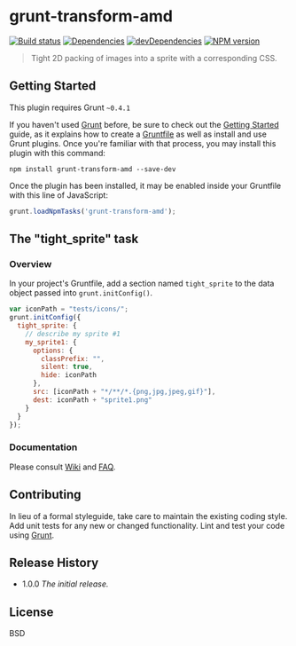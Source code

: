 # grunt-transform-amd

[![Build status][travis-image]][travis-url]
[![Dependencies][deps-image]][deps-url]
[![devDependencies][dev-deps-image]][dev-deps-url]
[![NPM version][npm-image]][npm-url]


> Tight 2D packing of images into a sprite with a corresponding CSS.

## Getting Started

This plugin requires Grunt `~0.4.1`

If you haven't used [Grunt](http://gruntjs.com/) before, be sure to check out the [Getting Started](http://gruntjs.com/getting-started) guide, as it explains how to create a [Gruntfile](http://gruntjs.com/sample-gruntfile) as well as install and use Grunt plugins. Once you're familiar with that process, you may install this plugin with this command:

```shell
npm install grunt-transform-amd --save-dev
```

Once the plugin has been installed, it may be enabled inside your Gruntfile with this line of JavaScript:

```js
grunt.loadNpmTasks('grunt-transform-amd');
```

## The "tight_sprite" task

### Overview

In your project's Gruntfile, add a section named `tight_sprite` to the data object passed into `grunt.initConfig()`.

```js
var iconPath = "tests/icons/";
grunt.initConfig({
  tight_sprite: {
    // describe my sprite #1
    my_sprite1: {
      options: {
        classPrefix: "",
        silent: true,
        hide: iconPath
      },
      src: [iconPath + "*/**/*.{png,jpg,jpeg,gif}"],
      dest: iconPath + "sprite1.png"
    }
  }
});
```

### Documentation

Please consult [Wiki](https://github.com/uhop/grunt-transform-amd/wiki) and
[FAQ](https://github.com/uhop/grunt-transform-amd/wiki/FAQ).

## Contributing

In lieu of a formal styleguide, take care to maintain the existing coding style. Add unit tests for any new or changed functionality. Lint and test your code using [Grunt](http://gruntjs.com/).

## Release History

- 1.0.0 *The initial release.*

## License

BSD

[npm-image]:      https://img.shields.io/npm/v/grunt-transform-amd.svg
[npm-url]:        https://npmjs.org/package/grunt-transform-amd
[deps-image]:     https://img.shields.io/david/uhop/grunt-transform-amd.svg
[deps-url]:       https://david-dm.org/uhop/grunt-transform-amd
[dev-deps-image]: https://img.shields.io/david/dev/uhop/grunt-transform-amd.svg
[dev-deps-url]:   https://david-dm.org/uhop/grunt-transform-amd#info=devDependencies
[travis-image]:   https://img.shields.io/travis/uhop/grunt-transform-amd.svg
[travis-url]:     https://travis-ci.org/uhop/grunt-transform-amd
